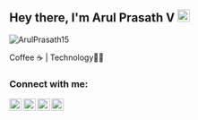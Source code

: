 ## Hey there, I'm Arul Prasath V <img alt="PRO" width="22px" style="margin-top:10px;" src="https://img.icons8.com/color/48/000000/instagram-verification-badge.png"/>

<p align="left"> <img src="https://komarev.com/ghpvc/?username=ArulPrasath15" alt="ArulPrasath15" /> </p>

<p align="left">Coffee ☕ | Technology👩‍💻 </p>

### Connect with me:


[<img align="left" alt="Arul Prasath | Instagram" width="22px" src="https://img.icons8.com/color/48/000000/instagram-new.png"/>](https://instagram.com/arul__official)
[<img align="left" alt="Arul Prasath | Twitter" width="22px" src="https://img.icons8.com/fluent/48/000000/telegram-app.png"/>](http://t.me/ArulPrasathv)
[<img align="left" alt="Arul Prasath | LinkedIn" width="22px" src="https://img.icons8.com/color/48/000000/linkedin.png"/>](https://www.linkedin.com/in/arul-prasath-v-832657146/)
[<img align="left" alt="Arul Prasath | Outlook" width="22px" src="https://img.icons8.com/fluent/48/000000/microsoft-outlook-2019.png"/>](mailto:arulprasath73@outlook.com)


<br />
